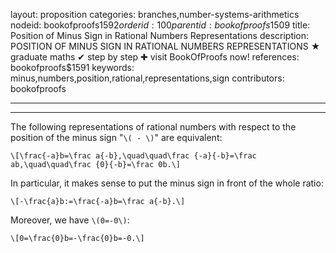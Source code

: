 layout: proposition
categories: branches,number-systems-arithmetics
nodeid: bookofproofs$1592
orderid: 100
parentid: bookofproofs$1509
title: Position of Minus Sign in Rational Numbers Representations
description: POSITION OF MINUS SIGN IN RATIONAL NUMBERS REPRESENTATIONS &#9733; graduate maths &#10004; step by step &#10010; visit BookOfProofs now!
references: bookofproofs$1591
keywords: minus,numbers,position,rational,representations,sign
contributors: bookofproofs

---


---

The following representations of rational numbers with respect to the position of the minus sign "`\( - \)`" are equivalent:

`\[\frac{-a}b=\frac a{-b},\quad\quad\frac {-a}{-b}=\frac ab,\quad\quad\frac {0}{-b}=\frac 0b.\]`

In particular, it makes sense to put the minus sign in front of the whole ratio:

`\[-\frac{a}b:=\frac{-a}b=\frac a{-b}.\]`

Moreover, we have `\(0=-0\)`: 

`\[0=\frac{0}b=-\frac{0}b=-0.\]`
